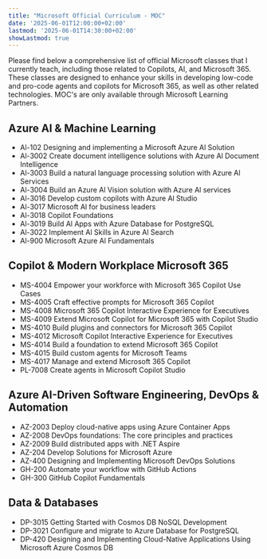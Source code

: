 ```yaml
---
title: "Microsoft Official Curriculum - MOC"
date: '2025-06-01T12:00:00+02:00'
lastmod: '2025-06-01T14:30:00+02:00'
showLastmod: true
---
```


Please find below a comprehensive list of official Microsoft classes that I currently teach, including those related to Copilots, AI, and Microsoft 365. These classes are designed to enhance your skills in developing low-code and pro-code agents and copilots for Microsoft 365, as well as other related technologies. MOC's are only available through Microsoft Learning Partners.

## Azure AI & Machine Learning

- Al-102 Designing and implementing a Microsoft Azure Al Solution
- Al-3002 Create document intelligence solutions with Azure Al Document Intelligence
- Al-3003 Build a natural language processing solution with Azure Al Services
- Al-3004 Build an Azure Al Vision solution with Azure Al services
- Al-3016 Develop custom copilots with Azure Al Studio
- Al-3017 Microsoft Al for business leaders
- Al-3018 Copilot Foundations
- Al-3019 Build Al Apps with Azure Database for PostgreSQL
- Al-3022 Implement Al Skills in Azure Al Search
- Al-900 Microsoft Azure Al Fundamentals

## Copilot & Modern Workplace Microsoft 365

- MS-4004 Empower your workforce with Microsoft 365 Copilot Use Cases
- MS-4005 Craft effective prompts for Microsoft 365 Copilot
- MS-4008 Microsoft 365 Copilot Interactive Experience for Executives
- MS-4009 Extend Microsoft Copilot for Microsoft 365 with Copilot Studio
- MS-4010 Build plugins and connectors for Microsoft 365 Copilot
- MS-4012 Microsoft Copilot Interactive Experience for Executives
- MS-4014 Build a foundation to extend Microsoft 365 Copilot
- MS-4015 Build custom agents for Microsoft Teams
- MS-4017 Manage and extend Microsoft 365 Copilot
- PL-7008 Create agents in Microsoft Copilot Studio

## Azure AI-Driven Software Engineering, DevOps & Automation

- AZ-2003 Deploy cloud-native apps using Azure Container Apps
- AZ-2008 DevOps foundations: The core principles and practices
- AZ-2009 Build distributed apps with .NET Aspire
- AZ-204 Develop Solutions for Microsoft Azure
- AZ-400 Designing and Implementing Microsoft DevOps Solutions
- GH-200 Automate your workflow with GitHub Actions
- GH-300 GitHub Copilot Fundamentals

## Data & Databases

- DP-3015 Getting Started with Cosmos DB NoSQL Development
- DP-3021 Configure and migrate to Azure Database for PostgreSQL
- DP-420 Designing and Implementing Cloud-Native Applications Using Microsoft Azure Cosmos DB
